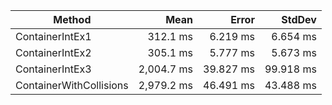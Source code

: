 |                  Method |       Mean |     Error |    StdDev |
|------------------------ |-----------:|----------:|----------:|
|         ContainerIntEx1 |   312.1 ms |  6.219 ms |  6.654 ms |
|         ContainerIntEx2 |   305.1 ms |  5.777 ms |  5.673 ms |
|         ContainerIntEx3 | 2,004.7 ms | 39.827 ms | 99.918 ms |
| ContainerWithCollisions | 2,979.2 ms | 46.491 ms | 43.488 ms |
